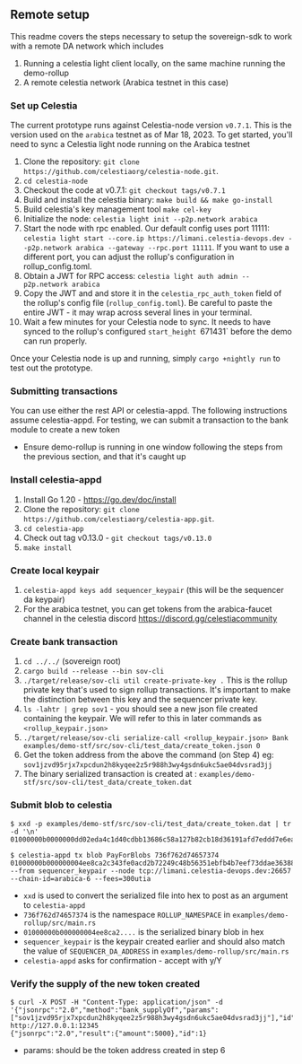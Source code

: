 ## Remote setup
This readme covers the steps necessary to setup the sovereign-sdk to work with a remote DA network which includes
1. Running a celestia light client locally, on the same machine running the demo-rollup
2. A remote celestia network (Arabica testnet in this case)

### Set up Celestia

The current prototype runs against Celestia-node version `v0.7.1`. This is the version used on the `arabica` testnet
as of Mar 18, 2023. To get started, you'll need to sync a Celestia light node running on the Arabica testnet

1. Clone the repository: `git clone https://github.com/celestiaorg/celestia-node.git`.
1. `cd celestia-node`
1. Checkout the code at v0.7.1: `git checkout tags/v0.7.1`
1. Build and install the celestia binary: `make build && make go-install`
1. Build celestia's key management tool `make cel-key`
1. Initialize the node: `celestia light init --p2p.network arabica`
1. Start the node with rpc enabled. Our default config uses port 11111: `celestia light start --core.ip https://limani.celestia-devops.dev --p2p.network arabica --gateway --rpc.port 11111`. If you want to use a different port, you can adjust the rollup's configuration in rollup_config.toml.
1. Obtain a JWT for RPC access: `celestia light auth admin --p2p.network arabica`
1. Copy the JWT and and store it in the `celestia_rpc_auth_token` field of the rollup's config file (`rollup_config.toml`). Be careful to paste the entire JWT - it may wrap across several lines in your terminal.
1. Wait a few minutes for your Celestia node to sync. It needs to have synced to the rollup's configured `start_height `671431` before the demo can run properly.

Once your Celestia node is up and running, simply `cargo +nightly run` to test out the prototype.

### Submitting transactions

You can use either the rest API or celestia-appd. The following instructions assume celestia-appd.
For testing, we can submit a transaction to the bank module to create a new token

- Ensure demo-rollup is running in one window following the steps from the previous section, and that it's caught up

### Install celestia-appd

1. Install Go 1.20 - https://go.dev/doc/install
2. Clone the repository: `git clone https://github.com/celestiaorg/celestia-app.git`.
3. `cd celestia-app`
4. Check out tag v0.13.0 - `git checkout tags/v0.13.0`
5. `make install`

### Create local keypair

1. `celestia-appd keys add sequencer_keypair` (this will be the sequencer da keypair)
2. For the arabica testnet, you can get tokens from the arabica-faucet channel in the celestia discord https://discord.gg/celestiacommunity

### Create bank transaction

1. `cd ../../` (sovereign root)
2. `cargo build --release --bin sov-cli`
3. `./target/release/sov-cli util create-private-key .` This is the rollup private key that's used to sign rollup transactions. It's important to make the distinction between this key and the sequencer private key.
4. `ls -lahtr | grep sov1` - you should see a new json file created containing the keypair. We will refer to this in later commands as `<rollup_keypair.json>`
5. `./target/release/sov-cli serialize-call <rollup_keypair.json> Bank examples/demo-stf/src/sov-cli/test_data/create_token.json 0`
6. Get the token address from the above the command (on Step 4) eg: `sov1jzvd95rjx7xpcdun2h8kyqee2z5r988h3wy4gsdn6ukc5ae04dvsrad3jj`
7. The binary serialized transaction is created at : `examples/demo-stf/src/sov-cli/test_data/create_token.dat`

### Submit blob to celestia

```
$ xxd -p examples/demo-stf/src/sov-cli/test_data/create_token.dat | tr -d '\n'
01000000b0000000dd02eda4c1d40cdbb13686c58a127b82cb18d36191afd7eddd7e6eaeeee5bc82f139a4ef84f578e86f9f6c920fb32f505a1fa78d11ff4059263dd3037d44d8035b35bae2751216067eef40b8bad501bab50111e8f74dbb1d64c1a629dcf093c74400000001000b000000000000000e000000736f762d746573742d746f6b656ee803000000000000a3201954f70ad62230dc3d840a5bf767702c04869e85ab3eee0b962857ba75980000000000000000

$ celestia-appd tx blob PayForBlobs 736f762d74657374 01000000b000000004ee8ca2c343fe0acd2b72249c48b56351ebfb4b7eef73ddae363880b61380cc23b3ebf15375aa110d7aa84206b1f22c1885b26e980d5e03244cc588e314b004a60b594d5751dc2a326c18923eaa74b48424c0f246733c6c028d7ee16899ad944400000001000b000000000000000e000000736f762d746573742d746f6b656e8813000000000000a3201954f70ad62230dc3d840a5bf767702c04869e85ab3eee0b962857ba75980000000000000000 --from sequencer_keypair --node tcp://limani.celestia-devops.dev:26657 --chain-id=arabica-6 --fees=300utia

```

- `xxd` is used to convert the serialized file into hex to post as an argument to `celestia-appd`
- `736f762d74657374` is the namespace `ROLLUP_NAMESPACE` in `examples/demo-rollup/src/main.rs`
- `01000000b000000004ee8ca2....` is the serialized binary blob in hex
- `sequencer_keypair` is the keypair created earlier and should also match the value of `SEQUENCER_DA_ADDRESS` in `examples/demo-rollup/src/main.rs`
- `celestia-appd` asks for confirmation - accept with y/Y

### Verify the supply of the new token created

```
$ curl -X POST -H "Content-Type: application/json" -d '{"jsonrpc":"2.0","method":"bank_supplyOf","params":["sov1jzvd95rjx7xpcdun2h8kyqee2z5r988h3wy4gsdn6ukc5ae04dvsrad3jj"],"id":1}' http://127.0.0.1:12345
{"jsonrpc":"2.0","result":{"amount":5000},"id":1}
```

- params: should be the token address created in step 6